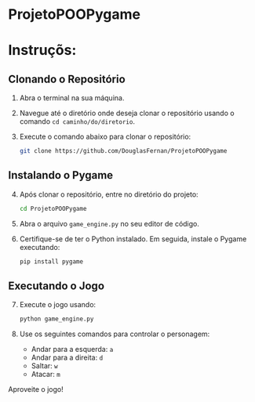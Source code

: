 # ProjetoPOOPygame

# Instruçõs:

## Clonando o Repositório

1. Abra o terminal na sua máquina.

2. Navegue até o diretório onde deseja clonar o repositório usando o comando `cd caminho/do/diretorio`.

3. Execute o comando abaixo para clonar o repositório:
    ```bash
    git clone https://github.com/DouglasFernan/ProjetoPOOPygame
    ```

## Instalando o Pygame

4. Após clonar o repositório, entre no diretório do projeto:
    ```bash
    cd ProjetoPOOPygame
    ```

5. Abra o arquivo `game_engine.py` no seu editor de código.

6. Certifique-se de ter o Python instalado. Em seguida, instale o Pygame executando:
    ```bash
    pip install pygame
    ```

## Executando o Jogo

7. Execute o jogo usando:
    ```bash
    python game_engine.py
    ```

8. Use os seguintes comandos para controlar o personagem:
    - Andar para a esquerda: `a`
    - Andar para a direita: `d`
    - Saltar: `w`
    - Atacar: `m`

Aproveite o jogo!